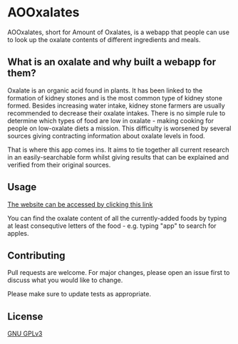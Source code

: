 # AOOxalates

AOOxalates, short for Amount of Oxalates, is a webapp that people can use to look up the oxalate contents of different ingredients and meals.

## What is an oxalate and why built a webapp for them?

Oxalate is an organic acid found in plants. It has been linked to the formation of kidney stones and is the most common type of kidney stone formed. Besides increasing water intake, kidney stone farmers are usually recommended to decrease their oxalate intakes. There is no simple rule to determine which types of food are low in oxalate - making cooking for people on low-oxalate diets a mission. This difficulty is worsened by several sources giving contracting information about oxalate levels in food.

That is where this app comes ins. It aims to tie together all current research in an easily-searchable form whilst giving results that can be explained and verified from their original sources.

## Usage

[The website can be accessed by clicking this link](ooxalates.pythonanywhere.com/)

You can find the oxalate content of all the currently-added foods by typing at least consequtive letters of the food - e.g. typing "app" to search for apples.



## Contributing
Pull requests are welcome. For major changes, please open an issue first to discuss what you would like to change.

Please make sure to update tests as appropriate.

## License
[GNU GPLv3 ](https://choosealicense.com/licenses/gpl-3.0/)
